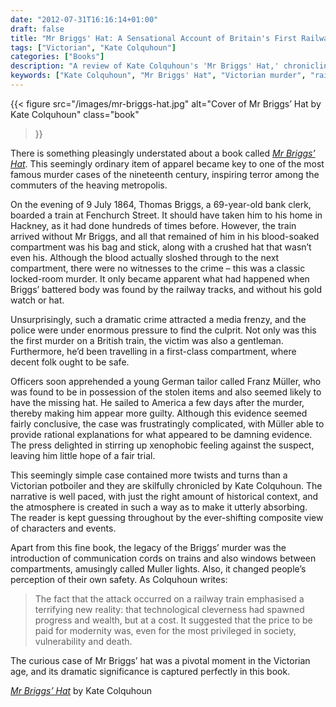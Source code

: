 ```yaml
---
date: "2012-07-31T16:16:14+01:00"
draft: false
title: "Mr Briggs' Hat: A Sensational Account of Britain's First Railway Murder"
tags: ["Victorian", "Kate Colquhoun"]
categories: ["Books"]
description: "A review of Kate Colquhoun's 'Mr Briggs' Hat,' chronicling the first murder on a British train in 1864. Discover how Thomas Briggs' death sparked terror among Victorian commuters and led to the trial of German tailor Franz Müller."
keywords: ["Kate Colquhoun", "Mr Briggs' Hat", "Victorian murder", "railway crime", "Franz Müller", "Victorian true crime", "first railway murder", "Thomas Briggs"]
---
```


{{< figure
  src="/images/mr-briggs-hat.jpg"
  alt="Cover of Mr Briggs’ Hat by Kate Colquhoun"
  class="book"
>}}

There is something pleasingly understated about a book called [_Mr Briggs’ Hat_](https://uk.bookshop.org/a/2760/9780349123592). This seemingly ordinary item of apparel became key to one of the most famous murder cases of the nineteenth century, inspiring terror among the commuters of the heaving metropolis.

On the evening of 9 July 1864, Thomas Briggs, a 69-year-old bank clerk, boarded a train at Fenchurch Street. It should have taken him to his home in Hackney, as it had done hundreds of times before. However, the train arrived without Mr Briggs, and all that remained of him in his blood-soaked compartment was his bag and stick, along with a crushed hat that wasn’t even his. Although the blood actually sloshed through to the next compartment, there were no witnesses to the crime – this was a classic locked-room murder. It only became apparent what had happened when Briggs’ battered body was found by the railway tracks, and without his gold watch or hat.

Unsurprisingly, such a dramatic crime attracted a media frenzy, and the police were under enormous pressure to find the culprit. Not only was this the first murder on a British train, the victim was also a gentleman. Furthermore, he’d been travelling in a first-class compartment, where decent folk ought to be safe.

Officers soon apprehended a young German tailor called Franz Müller, who was found to be in possession of the stolen items and also seemed likely to have the missing hat. He sailed to America a few days after the murder, thereby making him appear more guilty. Although this evidence seemed fairly conclusive, the case was frustratingly complicated, with Müller able to provide rational explanations for what appeared to be damning evidence. The press delighted in stirring up xenophobic feeling against the suspect, leaving him little hope of a fair trial.

This seemingly simple case contained more twists and turns than a Victorian potboiler and they are skilfully chronicled by Kate Colquhoun. The narrative is well paced, with just the right amount of historical context, and the atmosphere is created in such a way as to make it utterly absorbing. The reader is kept guessing throughout by the ever-shifting composite view of characters and events.

Apart from this fine book, the legacy of the Briggs’ murder was the introduction of communication cords on trains and also windows between compartments, amusingly called Muller lights. Also, it changed people’s perception of their own safety. As Colquhoun writes:

>The fact that the attack occurred on a railway train emphasised a terrifying new reality: that technological cleverness had spawned progress and wealth, but at a cost. It suggested that the price to be paid for modernity was, even for the most privileged in society, vulnerability and death.

The curious case of Mr Briggs’ hat was a pivotal moment in the Victorian age, and its dramatic significance is captured perfectly in this book.

[_Mr Briggs’ Hat_](https://uk.bookshop.org/a/2760/9780349123592) by Kate Colquhoun